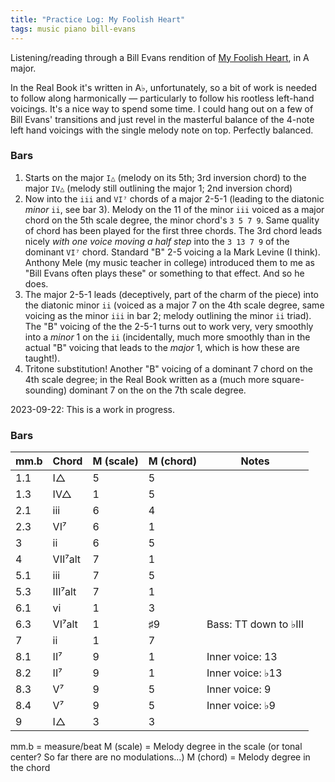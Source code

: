 ```yaml
---
title: "Practice Log: My Foolish Heart"
tags: music piano bill-evans
---
```


Listening/reading through a Bill Evans rendition of [My Foolish Heart](https://www.youtube.com/watch?v=a2LFVWBmoiw), in A major.

In the Real Book it's written in A♭, unfortunately, so a bit of work is needed to follow along harmonically — particularly to follow his rootless left-hand voicings. It's a nice way to spend some time. I could hang out on a few of Bill Evans' transitions and just revel in the masterful balance of the 4-note left hand voicings with the single melody note on top. Perfectly balanced.

### Bars

1. Starts on the major `I△` (melody on its 5th; 3rd inversion chord) to the major `IV△` (melody still outlining the major 1; 2nd inversion chord)
2. Now into the `iii` and `VI⁷` chords of a major 2-5-1 (leading to the diatonic _minor_ `ii`, see bar 3). Melody on the 11 of the minor `iii` voiced as a major chord on the 5th scale degree, the minor chord's `3 5 7 9`. Same quality of chord has been played for the first three chords. The 3rd chord leads nicely _with one voice moving a half step_ into the `3 13 7 9` of the dominant `VI⁷` chord. Standard "B" 2-5 voicing a la Mark Levine (I think). Anthony Mele (my music teacher in college) introduced them to me as "Bill Evans often plays these" or something to that effect. And so he does.
3. The major 2-5-1 leads (deceptively, part of the charm of the piece) into the diatonic minor `ii` (voiced as a major 7 on the 4th scale degree, same voicing as the minor `iii` in bar 2; melody outlining the minor `ii` triad). The "B" voicing of the the 2-5-1 turns out to work very, very smoothly into a _minor_ 1 on the `ii` (incidentally, much more smoothly than in the actual "B" voicing that leads to the _major_ 1, which is how these are taught!).
4. Tritone substitution! Another "B" voicing of a dominant 7 chord on the 4th scale degree; in the Real Book written as a (much more square-sounding) dominant 7 on the on the 7th scale degree.

2023-09-22: This is a work in progress.

### Bars

| mm.b | Chord   | M (scale) | M (chord) | Notes                 |
| ---- | ------- | --------- | --------- | --------------------- |
| 1.1  | I△      | 5         | 5         |
| 1.3  | IV△     | 1         | 5         |
| 2.1  | iii     | 6         | 4         |
| 2.3  | VI⁷     | 6         | 1         |
| 3    | ii      | 6         | 5         |
| 4    | VII⁷alt | 7         | 1         |
| 5.1  | iii     | 7         | 5         |
| 5.3  | III⁷alt | 7         | 1         |
| 6.1  | vi      | 1         | 3         |
| 6.3  | VI⁷alt  | 1         | ♯9        | Bass: TT down to ♭III |
| 7    | ii      | 1         | 7         |
| 8.1  | II⁷     | 9         | 1         | Inner voice: 13       |
| 8.2  | II⁷     | 9         | 1         | Inner voice: ♭13      |
| 8.3  | V⁷      | 9         | 5         | Inner voice: 9        |
| 8.4  | V⁷      | 9         | 5         | Inner voice: ♭9       |
| 9    | I△      | 3         | 3         |

mm.b = measure/beat
M (scale) = Melody degree in the scale (or tonal center? So far there are no modulations...)
M (chord) = Melody degree in the chord
